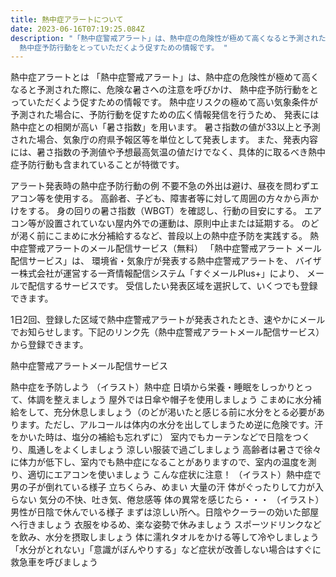 ```yaml
---
title: 熱中症アラートについて
date: 2023-06-16T07:19:25.084Z
description: "「熱中症警戒アラート」は、熱中症の危険性が極めて高くなると予測された際に、危険な暑さへの注意を呼びかけ、
  熱中症予防行動をとっていただくよう促すための情報です。 "
---
```

熱中症アラートとは
「熱中症警戒アラート」は、熱中症の危険性が極めて高くなると予測された際に、危険な暑さへの注意を呼びかけ、 熱中症予防行動をとっていただくよう促すための情報です。 熱中症リスクの極めて高い気象条件が予測された場合に、予防行動を促すための広く情報発信を行うため、 発表には熱中症との相関が高い「暑さ指数」を用います。 暑さ指数の値が33以上と予測された場合、気象庁の府県予報区等を単位として発表します。 また、発表内容には、暑さ指数の予測値や予想最高気温の値だけでなく、具体的に取るべき熱中症予防行動も含まれていることが特徴です。

アラート発表時の熱中症予防行動の例
不要不急の外出は避け、昼夜を問わずエアコン等を使用する。
高齢者、子ども、障害者等に対して周囲の方々から声かけをする。
身の回りの暑さ指数（WBGT）を確認し、行動の目安にする。
エアコン等が設置されていない屋内外での運動は、原則中止または延期する。
のどが渇く前にこまめに水分補給するなど、普段以上の熱中症予防を実践する。
熱中症警戒アラートのメール配信サービス（無料）
「熱中症警戒アラート メール配信サービス」は、 環境省・気象庁が発表する熱中症警戒アラートを、 バイザー株式会社が運営する一斉情報配信システム「すぐメールPlus+」により、 メールで配信するサービスです。 受信したい発表区域を選択して、いくつでも登録できます。

1日2回、登録した区域で熱中症警戒アラートが発表されたとき、速やかにメールでお知らせします。下記のリンク先（熱中症警戒アラートメール配信サービス）から登録できます。

熱中症警戒アラートメール配信サービス

熱中症を予防しよう
（イラスト）熱中症
日頃から栄養・睡眠をしっかりとって、体調を整えましょう
屋外では日傘や帽子を使用しましょう
こまめに水分補給をして、充分休息しましょう（のどが渇いたと感じる前に水分をとる必要があります。ただし、アルコールは体内の水分を出してしまうため逆に危険です。汗をかいた時は、塩分の補給も忘れずに）
室内でもカーテンなどで日陰をつくり、風通しをよくしましょう
涼しい服装で過ごしましょう
高齢者は暑さで徐々に体力が低下し、室内でも熱中症になることがありますので、室内の温度を測り、適切にエアコンを使いましょう
こんな症状に注意！
（イラスト）熱中症で男の子が倒れている様子
立ちくらみ、めまい
大量の汗
体がぐったりして力が入らない
気分の不快、吐き気、倦怠感等
体の異常を感じたら・・・
（イラスト）男性が日陰で休んでいる様子
まずは涼しい所へ。日陰やクーラーの効いた部屋へ行きましょう
衣服をゆるめ、楽な姿勢で休みましょう
スポーツドリンクなどを飲み、水分を摂取しましょう
体に濡れタオルをかける等して冷やしましょう
「水分がとれない」「意識がぼんやりする」など症状が改善しない場合はすぐに救急車を呼びましょう